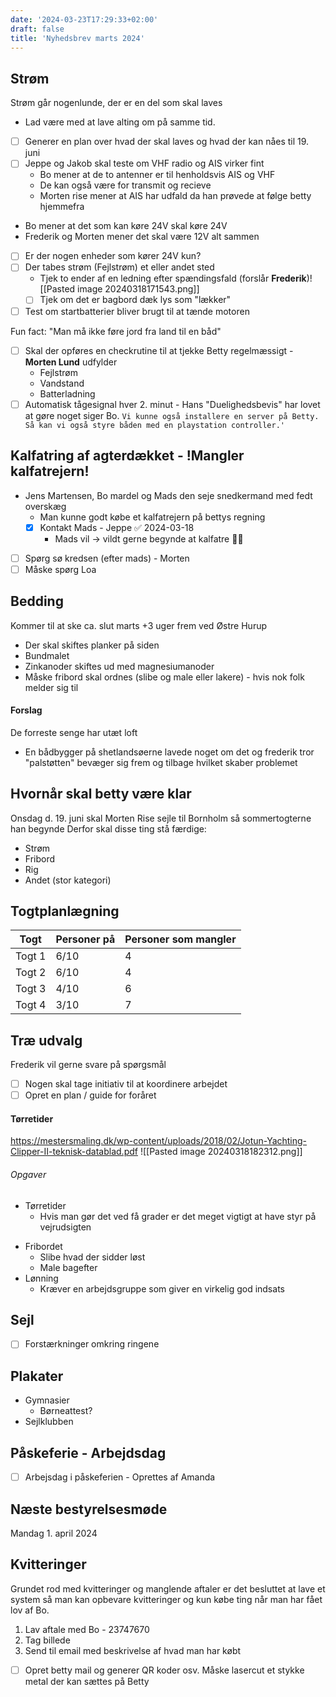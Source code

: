 ```yaml
---
date: '2024-03-23T17:29:33+02:00'
draft: false
title: 'Nyhedsbrev marts 2024'
---
```


## Strøm
Strøm går nogenlunde, der er en del som skal laves
* Lad være med at lave alting om på samme tid. 
- [ ] Generer en plan over hvad der skal laves og hvad der kan nåes til 19. juni
- [ ] Jeppe og Jakob skal teste om VHF radio og AIS virker fint
	- Bo mener at de to antenner er til henholdsvis AIS og VHF
	- De kan også være for transmit og recieve
	- Morten rise mener at AIS har udfald da han prøvede at følge betty hjemmefra
- Bo mener at det som kan køre 24V skal køre 24V
- Frederik og Morten mener det skal være 12V alt sammen
- [ ] Er der nogen enheder som kører 24V kun?
- [ ] Der tabes strøm (Fejlstrøm) et eller andet sted
	- Tjek to ender af en ledning efter spændingsfald (forslår **Frederik**)![[Pasted image 20240318171543.png]]
	- [ ] Tjek om det er bagbord dæk lys som "lækker"
- [ ] Test om startbatterier bliver brugt til at tænde motoren

Fun fact: "Man må ikke føre jord fra land til en båd"
- [ ] Skal der opføres en checkrutine til at tjekke Betty regelmæssigt - **Morten Lund** udfylder
	- Fejlstrøm
	- Vandstand
	- Batterladning
- [ ] Automatisk tågesignal hver 2. minut - Hans "Duelighedsbevis" har lovet at gøre noget siger Bo. 
	```Vi kunne også installere en server på Betty. Så kan vi også styre båden med en playstation controller.'```

## Kalfatring af agterdækket - !Mangler kalfatrejern!
- Jens Martensen, Bo mardel og Mads den seje snedkermand med fedt overskæg
	- Man kunne godt købe et kalfatrejern på bettys regning
	- [x] Kontakt Mads - Jeppe ✅ 2024-03-18
		- Mads vil -> vildt gerne begynde at kalfatre 👍🏼
- [ ] Spørg sø kredsen (efter mads) - Morten
- [ ] Måske spørg Loa
## Bedding
Kommer til at ske ca. slut marts +3 uger frem ved Østre Hurup
- Der skal skiftes planker på siden
- Bundmalet
- Zinkanoder skiftes ud med magnesiumanoder
- Måske fribord skal ordnes (slibe og male eller lakere) - hvis nok folk melder sig til
#### Forslag
De forreste senge har utæt loft
- En bådbygger på shetlandsøerne lavede noget om det og frederik tror "palstøtten" bevæger sig frem og tilbage hvilket skaber problemet
## Hvornår skal betty være klar
Onsdag d. 19. juni skal Morten Rise sejle til Bornholm så sommertogterne han begynde
Derfor skal disse ting stå færdige:
- Strøm
- Fribord
- Rig
- Andet (stor kategori)
## Togtplanlægning

| Togt   | Personer på | Personer som mangler |
| ------ | ----------- | -------------------- |
| Togt 1 | 6/10        | 4                    |
| Togt 2 | 6/10        | 4                    |
| Togt 3 | 4/10        | 6                    |
| Togt 4 | 3/10        | 7                    |

## Træ  udvalg
Frederik vil gerne svare på spørgsmål
- [ ] Nogen skal tage initiativ til at koordinere arbejdet
- [ ] Opret en plan / guide for foråret
#### Tørretider
https://mestersmaling.dk/wp-content/uploads/2018/02/Jotun-Yachting-Clipper-II-teknisk-datablad.pdf
![[Pasted image 20240318182312.png]]
###### Opgaver
* Tørretider
	* Hvis man gør det ved få grader er det meget vigtigt at have styr på vejrudsigten
- Fribordet
	- Slibe hvad der sidder løst
	- Male bagefter
- Lønning
	- Kræver en arbejdsgruppe som giver en virkelig god indsats
## Sejl
- [ ] Forstærkninger omkring ringene
## Plakater
- Gymnasier
	- Børneattest?
- Sejlklubben
## Påskeferie - Arbejdsdag
- [ ] Arbejsdag i påskeferien - Oprettes af Amanda
## Næste bestyrelsesmøde
Mandag 1. april 2024
## Kvitteringer
Grundet rod med kvitteringer og manglende aftaler er det besluttet at lave et system så man kan opbevare kvitteringer og kun købe ting når man har fået lov af Bo.
1. Lav aftale med Bo - 23747670
2. Tag billede
3. Send til email med beskrivelse af hvad man har købt
- [ ] Opret betty mail og generer QR koder osv. Måske lasercut et stykke metal der kan sættes på Betty